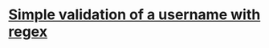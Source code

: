 # [Simple validation of a username with regex](https://www.codewars.com/kata/56a3f08aa9a6cc9b75000023)
